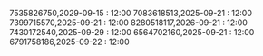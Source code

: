 7535826750,2029-09-15 : 12:00
7083618513,2025-09-21 : 12:00
7399715570,2025-09-21 : 12:00
8280518117,2026-09-21 : 12:00
7430172540,2025-09-29 : 12:00
6564702160,2025-09-21 : 12:00
6791758186,2025-09-22 : 12:00
